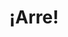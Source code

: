 ---
permalink: /index.html
layout: null
artist : Solletico
title : ¡Arre!
link : http://solletico.bandcamp.com/
ident: Solletico
categories: trabajos
---
